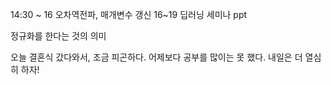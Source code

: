 
14:30 ~ 16 오차역전파, 매개변수 갱신
16~19 딥러닝 세미나 ppt


정규화를 한다는 것의 의미

오늘 결혼식 갔다와서, 조금 피곤하다.
어제보다 공부를 많이는 못 했다. 
내일은 더 열심히 하자!